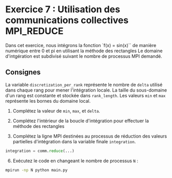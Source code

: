 # Exercice 7 : Utilisation des communications collectives MPI_REDUCE

Dans cet exercice, nous intégrons la fonction `f(x) = sin(x)`` de
manière numérique entre 0 et pi en utilisant la méthode des rectangles
Le domaine d'intgération est subdivisé suivant le nombre de processus MPI demandé.

## Consignes

La variable `discretization_per_rank` représente le nombre de `delta` utilisé 
dans chaque rang pour mener l'intégration locale.
La taille du sous-domaine d'un rang est constante et stockée dans `rank_length`.
Les valeurs `min` et `max` représente les bornes du domaine local.

1. Complétez la valeur de `min`, `max`, et `delta`.

2. Complétez l'intérieur de la boucle d'intégration pour effectuer la méthode des rectangles

2. Complétez la ligne MPI destinées au processus de réduction des valeurs partielles
d'intégration dans la variable finale `integration`.

```python
integration = comm.reduce(...)
```

6. Exécutez le code en changeant le nombre de processus `N` :

```bash
mpirun -np N python main.py
```
